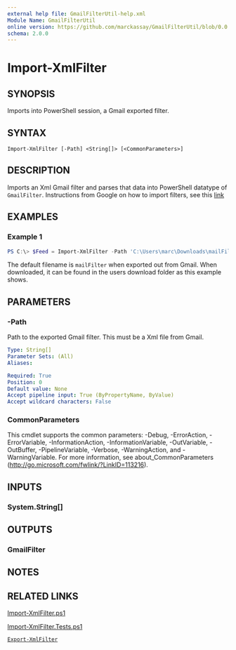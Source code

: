 ```yaml
---
external help file: GmailFilterUtil-help.xml
Module Name: GmailFilterUtil
online version: https://github.com/marckassay/GmailFilterUtil/blob/0.0.4/docs/Import-XmlFilter.md
schema: 2.0.0
---
```


# Import-XmlFilter

## SYNOPSIS
Imports into PowerShell session, a Gmail exported filter.

## SYNTAX

```
Import-XmlFilter [-Path] <String[]> [<CommonParameters>]
```

## DESCRIPTION

Imports an Xml Gmail filter and parses that data into PowerShell datatype of `GmailFilter`.  Instructions from Google on how to import filters, see this [link](https://support.google.com/mail/answer/6579#)

## EXAMPLES

### Example 1

```powershell
PS C:\> $Feed = Import-XmlFilter -Path 'C:\Users\marc\Downloads\mailFilters.xml'
```

The default filename is `mailFilter` when exported out from Gmail. When downloaded, it can be found in the users download folder as this example shows.

## PARAMETERS

### -Path

Path to the exported Gmail filter. This must be a Xml file from Gmail.

```yaml
Type: String[]
Parameter Sets: (All)
Aliases:

Required: True
Position: 0
Default value: None
Accept pipeline input: True (ByPropertyName, ByValue)
Accept wildcard characters: False
```

### CommonParameters
This cmdlet supports the common parameters: -Debug, -ErrorAction, -ErrorVariable, -InformationAction, -InformationVariable, -OutVariable, -OutBuffer, -PipelineVariable, -Verbose, -WarningAction, and -WarningVariable. For more information, see about_CommonParameters (http://go.microsoft.com/fwlink/?LinkID=113216).

## INPUTS

### System.String[]

## OUTPUTS

### GmailFilter

## NOTES

## RELATED LINKS

[Import-XmlFilter.ps1](https://github.com/marckassay/GmailFilterUtil/blob/0.0.4/src/xml/Import-XmlFilter.ps1)

[Import-XmlFilter.Tests.ps1](https://github.com/marckassay/GmailFilterUtil/blob/0.0.4/test/xml/Import-XmlFilter.Tests.ps1)

[`Export-XmlFilter`](https://github.com/marckassay/GmailFilterUtil/blob/0.0.4/docs/Export-XmlFilter.md)
